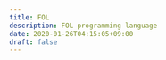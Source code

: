 ```yaml
---
title: FOL
description: FOL programming language
date: 2020-01-26T04:15:05+09:00
draft: false
---
```



